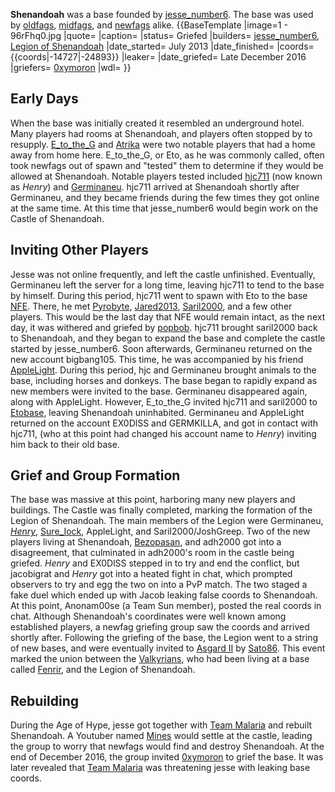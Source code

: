 **Shenandoah** was a base founded by [jesse_number6](https://2b2t.miraheze.org/wiki/jesse_number6). The base was used by [oldfags](https://2b2t.miraheze.org/wiki/oldfags), [midfags](https://2b2t.miraheze.org/wiki/midfags), and [newfags](https://2b2t.miraheze.org/wiki/newfags) alike.
{{BaseTemplate
|image=1 - 96rFhq0.jpg
|quote=
|caption=
|status= Griefed
|builders= [jesse_number6](https://2b2t.miraheze.org/wiki/jesse_number6), [Legion of Shenandoah](https://2b2t.miraheze.org/wiki/Legion_of_Shenandoah)
|date_started= July 2013
|date_finished=
|coords={{coords|-14727|-24893}}
|leaker=
|date_griefed= Late December 2016
|griefers= [0xymoron](https://2b2t.miraheze.org/wiki/0xymoron)
|wdl=
}}
## Early Days
When the base was initially created it resembled an underground hotel. Many players had rooms at Shenandoah, and players often stopped by to resupply. [E_to_the_G](https://2b2t.miraheze.org/wiki/E_to_the_G) and [Atrika](https://2b2t.miraheze.org/wiki/Atrika) were two notable players that had a home away from home here. E_to_the_G, or Eto, as he was commonly called, often took newfags out of spawn and "tested" them to determine if they would be allowed at Shenandoah. Notable players tested included [hjc711](https://2b2t.miraheze.org/wiki/Henry) (now known as _Henry_) and [Germinaneu](https://2b2t.miraheze.org/wiki/EX0DlSS). hjc711 arrived at Shenandoah shortly after Germinaneu, and they became friends during the few times they got online at the same time. At this time that jesse_number6 would begin work on the Castle of Shenandoah.

## Inviting Other Players
Jesse was not online frequently, and left the castle unfinished. Eventually, Germinaneu left the server for a long time, leaving hjc711 to tend to the base by himself. During this period, hjc711 went to spawn with Eto to the base [NFE](https://2b2t.miraheze.org/wiki/NFE). There, he met [Pyrobyte](https://2b2t.miraheze.org/wiki/Pyrobyte), [Jared2013](https://2b2t.miraheze.org/wiki/Jared2013), [Saril2000](https://2b2t.miraheze.org/wiki/Saril2000), and a few other players. This would be the last day that NFE would remain intact, as the next day, it was withered and griefed by [popbob](https://2b2t.miraheze.org/wiki/popbob). hjc711 brought saril2000 back to Shenandoah, and they began to expand the base and complete the castle started by jesse_number6. Soon afterwards, Germinaneu returned on the new account bigbang105. This time, he was accompanied by his friend [AppleLight](https://2b2t.miraheze.org/wiki/AppleLight). During this period, hjc and Germinaneu brought animals to the base, including horses and donkeys. The base began to rapidly expand as new members were invited to the base. Germinaneu disappeared again, along with AppleLight. However, E_to_the_G invited hjc711 and saril2000 to [Etobase](https://2b2t.miraheze.org/wiki/Etobase), leaving Shenandoah uninhabited. Germinaneu and AppleLight returned on the account EX0DlSS and GERMKILLA, and got in contact with hjc711, (who at this point had changed his account name to _Henry_) inviting him back to their old base.
## Grief and Group Formation
The base was massive at this point, harboring many new players and buildings. The Castle was finally completed, marking the formation of the Legion of Shenandoah. The main members of the Legion were Germinaneu, [_Henry_](https://2b2t.miraheze.org/wiki/_Henry_), [Sure_Iock](https://2b2t.miraheze.org/wiki/Sure_Iock), AppleLight, and Saril2000/JoshGreep. Two of the new players living at Shenandoah, [Bezopasan](https://2b2t.miraheze.org/wiki/jacobigrat), and adh2000 got into a disagreement, that culminated in adh2000's room in the castle being griefed. _Henry_ and EX0DlSS stepped in to try and end the conflict, but jacobigrat and _Henry_ got into a heated fight in chat, which prompted observers to try and egg the two on into a PvP match. The two staged a fake duel which ended up with Jacob leaking false coords to Shenandoah. At this point, Anonam00se (a Team Sun member), posted the real coords in chat. Although Shenandoah's coordinates were well known among established players, a newfag griefing group saw the coords and arrived shortly after. Following the griefing of the base, the Legion went to a string of new bases, and were eventually invited to [Asgard II](https://2b2t.miraheze.org/wiki/Asgard_II) by [Sato86](https://2b2t.miraheze.org/wiki/Sato86). This event marked the union between the [Valkyrians](https://2b2t.miraheze.org/wiki/Valkyrians), who had been living at a base called [Fenrir](https://2b2t.miraheze.org/wiki/Fenrir), and the Legion of Shenandoah.

## Rebuilding
During the Age of Hype, jesse got together with [Team Malaria](https://2b2t.miraheze.org/wiki/Team_Malaria) and rebuilt Shenandoah. A Youtuber named [Mines](https://2b2t.miraheze.org/wiki/Mines) would settle at the castle, leading the group to worry that newfags would find and destroy Shenandoah. At the end of December 2016, the group invited [0xymoron](https://2b2t.miraheze.org/wiki/0xymoron) to grief the base. It was later revealed that [Team Malaria](https://2b2t.miraheze.org/wiki/Malaria) was threatening jesse with leaking base coords.